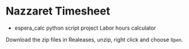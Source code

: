 # Nazzaret Timesheet
- espera_calc python script project
Labor hours calculator

Download the zip files in Realeases, unzip, right click and choose `Open`.
